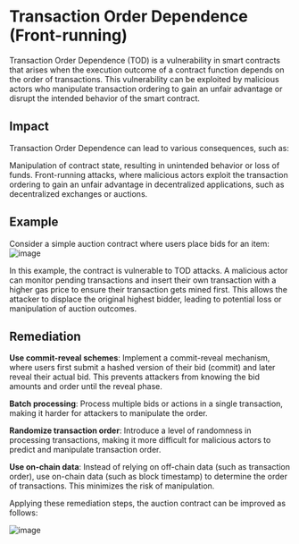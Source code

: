 # Transaction Order Dependence (Front-running)
Transaction Order Dependence (TOD) is a vulnerability in smart contracts that arises when the execution outcome of a contract function depends on the order of transactions. This vulnerability can be exploited by malicious actors who manipulate transaction ordering to gain an unfair advantage or disrupt the intended behavior of the smart contract.

## Impact
Transaction Order Dependence can lead to various consequences, such as:

Manipulation of contract state, resulting in unintended behavior or loss of funds.
Front-running attacks, where malicious actors exploit the transaction ordering to gain an unfair advantage in decentralized applications, such as decentralized exchanges or auctions.

## Example
Consider a simple auction contract where users place bids for an item:
![image](https://user-images.githubusercontent.com/35583758/226141545-55ceeea8-fa17-46ab-b0f6-67e6a48b9cb8.png)

In this example, the contract is vulnerable to TOD attacks. A malicious actor can monitor pending transactions and insert their own transaction with a higher gas price to ensure their transaction gets mined first. This allows the attacker to displace the original highest bidder, leading to potential loss or manipulation of auction outcomes.

## Remediation
**Use commit-reveal schemes**: Implement a commit-reveal mechanism, where users first submit a hashed version of their bid (commit) and later reveal their actual bid. This prevents attackers from knowing the bid amounts and order until the reveal phase.

**Batch processing**: Process multiple bids or actions in a single transaction, making it harder for attackers to manipulate the order.

**Randomize transaction order**: Introduce a level of randomness in processing transactions, making it more difficult for malicious actors to predict and manipulate transaction order.

**Use on-chain data**: Instead of relying on off-chain data (such as transaction order), use on-chain data (such as block timestamp) to determine the order of transactions. This minimizes the risk of manipulation.

Applying these remediation steps, the auction contract can be improved as follows:

![image](https://user-images.githubusercontent.com/35583758/226141531-8639ffc4-e8eb-4ae7-a0ac-c723212e0cb9.png)

